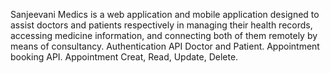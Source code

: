 Sanjeevani Medics is a web application and mobile application designed to assist doctors and patients respectively in managing their health records, accessing medicine information, and connecting both of them
remotely by means of consultancy.
Authentication API Doctor and Patient.
Appointment booking API.
Appointment Creat, Read, Update, Delete.
